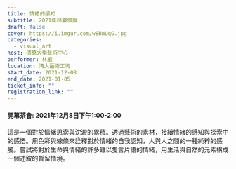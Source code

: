 ```yaml
---
title: 情緒的感知
subtitle: 2021年林巖個展
draft: false
cover: https://i.imgur.com/w8bWUqG.jpg
categories:
  - visual_art
host: 清華大學藝術中心
performer: 林巖
location: 清大藝術工坊
start_date: 2021-12-08
end_date: 2021-01-05
ticket_info: ""
registration_link: ""
---
```


#### 開幕茶會: 2021年12月8日下午1:00-2:00

這是一個對於情緒思索與沈澱的累積。透過藝術的素材，接續情緒的感知與探索中的感悟。用色彩與線條來詮釋對於情緒的自我認知，人與人之間的一種純粹的感觸。嘗試將對於生命與情緒的許多難以隻言片語的情緒，用生活與自然的元素構成一個述敘的暫留情境。



